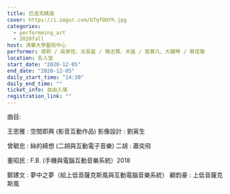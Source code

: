 ```yaml
---
title: 巴洛克精選
cover: https://i.imgur.com/bTqfOQYh.jpg
categories:
  - performming_art
  - 2020fall
host: 清華大學藝術中心
performer: 導聆 / 吳家恆、古長笛 / 簡志賢、木笛 / 詹慕凡、大鍵琴 / 蔡佳璇
location: 名人堂
start_date: "2020-12-05"
end_date: "2020-12-05"
daily_start_time: "14:30"
daily_end_time: ""
ticket_info: 自由入場
registration_link: ""
---
```

曲目: 

王思雅 :  空間即興  (影音互動作品) 影像設計 : 劉寅生

曾毓忠 : 絲的綺想 (二胡與互動電子音樂) 二胡  : 蕭奕飛

董昭民 :  F.B. (手機與電腦互動音樂系統）2018

鄭建文 : 夢中之夢（給上低音薩克斯風與互動電腦音樂系統）  顧鈞豪 :  上低音薩克斯風
